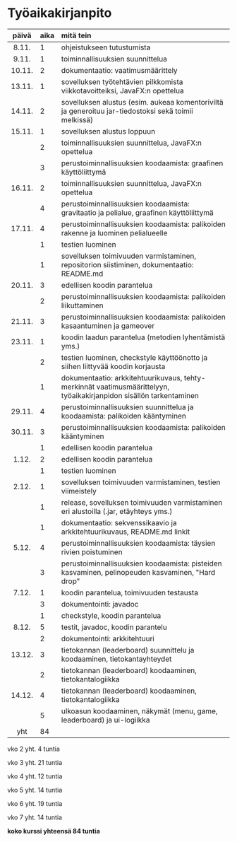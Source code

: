 # Työaikakirjanpito

| päivä  | aika | mitä tein |
| :-----:|:-----|:-----|
| 8.11.  | 1    | ohjeistukseen tutustumista |
| 9.11.  | 1    | toiminnallisuuksien suunnittelua |
| 10.11. | 2    | dokumentaatio: vaatimusmäärittely |
| 13.11. | 1    | sovelluksen työtehtävien pilkkomista viikkotavoitteiksi, JavaFX:n opettelua |
| 14.11. | 2    | sovelluksen alustus (esim. aukeaa komentoriviltä ja generoituu jar-tiedostoksi sekä toimii melkissä) |
| 15.11. | 1    | sovelluksen alustus loppuun |
|        | 2    | toiminnallisuuksien suunnittelua, JavaFX:n opettelua |
|        | 3    | perustoiminnallisuuksien koodaamista: graafinen käyttöliittymä |
| 16.11. | 2    | toiminnallisuuksien suunnittelua, JavaFX:n opettelua |
|        | 4    | perustoiminnallisuuksien koodaamista: gravitaatio ja pelialue, graafinen käyttöliittymä |
| 17.11. | 4    | perustoiminnallisuuksien koodaamista: palikoiden rakenne ja luominen pelialueelle |
|        | 1    | testien luominen |
|        | 1    | sovelluksen toimivuuden varmistaminen, repositorion siistiminen, dokumentaatio: README.md |
| 20.11. | 3    | edellisen koodin parantelua |
|        | 2    | perustoiminnallisuuksien koodaamista: palikoiden liikuttaminen |
| 21.11. | 3    | perustoiminnallisuuksien koodaamista: palikoiden kasaantuminen ja gameover |
| 23.11. | 1    | koodin laadun parantelua (metodien lyhentämistä yms.) |
|        | 2    | testien luominen, checkstyle käyttöönotto ja siihen liittyvää koodin korjausta |
|        | 1    | dokumentaatio: arkkitehtuurikuvaus, tehty-merkinnät vaatimusmäärittelyyn, työaikakirjanpidon sisällön tarkentaminen |
| 29.11. | 4    | perustoiminnallisuuksien suunnittelua ja koodaamista: palikoiden kääntyminen |
| 30.11. | 3    | perustoiminnallisuuksien koodaamista: palikoiden kääntyminen |
|        | 1    | edellisen koodin parantelua |
| 1.12.  | 2    | edellisen koodin parantelua |
|        | 1    | testien luominen |
| 2.12.  | 1    | sovelluksen toimivuuden varmistaminen, testien viimeistely |
|        | 1    | release, sovelluksen toimivuuden varmistaminen eri alustoilla (.jar, etäyhteys yms.) |
|        | 1    | dokumentaatio: sekvenssikaavio ja arkkitehtuurikuvaus, README.md linkit |
| 5.12.  | 4    | perustoiminnallisuuksien koodaamista: täysien rivien poistuminen |
|        | 3    | perustoiminnallisuuksien koodaamista: pisteiden kasvaminen, pelinopeuden kasvaminen, "Hard drop" |
| 7.12.  | 1    | koodin parantelua, toimivuuden testausta |
|        | 3    | dokumentointi: javadoc |
|        | 1    | checkstyle, koodin parantelua |
| 8.12.  | 5    | testit, javadoc, koodin parantelu |
|        | 2    | dokumentointi: arkkitehtuuri |
| 13.12. | 3    | tietokannan (leaderboard) suunnittelu ja koodaaminen, tietokantayhteydet |
|        | 2    | tietokannan (leaderboard) koodaaminen, tietokantalogiikka |
| 14.12. | 4    | tietokannan (leaderboard) koodaaminen, tietokantalogiikka |
|        | 5    | ulkoasun koodaaminen, näkymät (menu, game, leaderboard) ja ui-logiikka |
| yht    | 84   | |


vko 2 yht. 4 tuntia

vko 3 yht. 21 tuntia

vko 4 yht. 12 tuntia

vko 5 yht. 14 tuntia

vko 6 yht. 19 tuntia

vko 7 yht. 14 tuntia

**koko kurssi yhteensä 84 tuntia**

